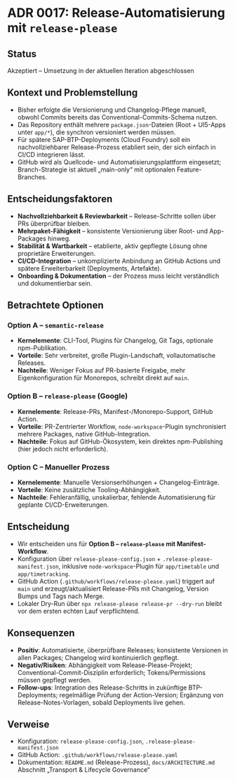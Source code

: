 # ADR 0017: Release-Automatisierung mit `release-please`

## Status
Akzeptiert – Umsetzung in der aktuellen Iteration abgeschlossen

## Kontext und Problemstellung
- Bisher erfolgte die Versionierung und Changelog-Pflege manuell, obwohl Commits bereits das Conventional-Commits-Schema nutzen.
- Das Repository enthält mehrere `package.json`-Dateien (Root + UI5-Apps unter `app/*`), die synchron versioniert werden müssen.
- Für spätere SAP-BTP-Deployments (Cloud Foundry) soll ein nachvollziehbarer Release-Prozess etabliert sein, der sich einfach in CI/CD integrieren lässt.
- GitHub wird als Quellcode- und Automatisierungsplattform eingesetzt; Branch-Strategie ist aktuell „main-only“ mit optionalen Feature-Branches.

## Entscheidungsfaktoren
- **Nachvollziehbarkeit & Reviewbarkeit** – Release-Schritte sollen über PRs überprüfbar bleiben.
- **Mehrpaket-Fähigkeit** – konsistente Versionierung über Root- und App-Packages hinweg.
- **Stabilität & Wartbarkeit** – etablierte, aktiv gepflegte Lösung ohne proprietäre Erweiterungen.
- **CI/CD-Integration** – unkomplizierte Anbindung an GitHub Actions und spätere Erweiterbarkeit (Deployments, Artefakte).
- **Onboarding & Dokumentation** – der Prozess muss leicht verständlich und dokumentierbar sein.

## Betrachtete Optionen
### Option A – `semantic-release`
- **Kernelemente**: CLI-Tool, Plugins für Changelog, Git Tags, optionale npm-Publikation.
- **Vorteile**: Sehr verbreitet, große Plugin-Landschaft, vollautomatische Releases.
- **Nachteile**: Weniger Fokus auf PR-basierte Freigabe, mehr Eigenkonfiguration für Monorepos, schreibt direkt auf `main`.

### Option B – `release-please` (Google)
- **Kernelemente**: Release-PRs, Manifest-/Monorepo-Support, GitHub Action.
- **Vorteile**: PR-Zentrierter Workflow, `node-workspace`-Plugin synchronisiert mehrere Packages, native GitHub-Integration.
- **Nachteile**: Fokus auf GitHub-Ökosystem, kein direktes npm-Publishing (hier jedoch nicht erforderlich).

### Option C – Manueller Prozess
- **Kernelemente**: Manuelle Versionserhöhungen + Changelog-Einträge.
- **Vorteile**: Keine zusätzliche Tooling-Abhängigkeit.
- **Nachteile**: Fehleranfällig, unskalierbar, fehlende Automatisierung für geplante CI/CD-Erweiterungen.

## Entscheidung
- Wir entscheiden uns für **Option B – `release-please` mit Manifest-Workflow**.
- Konfiguration über `release-please-config.json` + `.release-please-manifest.json`, inklusive `node-workspace`-Plugin für `app/timetable` und `app/timetracking`.
- GitHub Action (`.github/workflows/release-please.yaml`) triggert auf `main` und erzeugt/aktualisiert Release-PRs mit Changelog, Version Bumps und Tags nach Merge.
- Lokaler Dry-Run über `npx release-please release-pr --dry-run` bleibt vor dem ersten echten Lauf verpflichtend.

## Konsequenzen
- **Positiv**: Automatisierte, überprüfbare Releases; konsistente Versionen in allen Packages; Changelog wird kontinuierlich gepflegt.
- **Negativ/Risiken**: Abhängigkeit vom Release-Please-Projekt; Conventional-Commit-Disziplin erforderlich; Tokens/Permissions müssen gepflegt werden.
- **Follow-ups**: Integration des Release-Schritts in zukünftige BTP-Deployments; regelmäßige Prüfung der Action-Version; Ergänzung von Release-Notes-Vorlagen, sobald Deployments live gehen.

## Verweise
- Konfiguration: `release-please-config.json`, `.release-please-manifest.json`
- GitHub Action: `.github/workflows/release-please.yaml`
- Dokumentation: `README.md` (Release-Prozess), `docs/ARCHITECTURE.md` Abschnitt „Transport & Lifecycle Governance“
